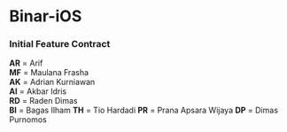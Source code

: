 # Binar-iOS

### Initial Feature Contract
**AR** = Arif  
**MF** = Maulana Frasha  
**AK** = Adrian Kurniawan  
**AI** = Akbar Idris  
**RD** = Raden Dimas  
**BI** = Bagas Ilham
**TH** = Tio Hardadi
**PR** = Prana Apsara Wijaya
**DP** = Dimas Purnomos
